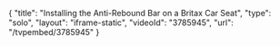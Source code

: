 {
    "title": "Installing the Anti-Rebound Bar on a Britax Car Seat",
    "type": "solo",
    "layout": "iframe-static",
    "videoId": "3785945",
    "url": "\/tvpembed\/3785945"
}